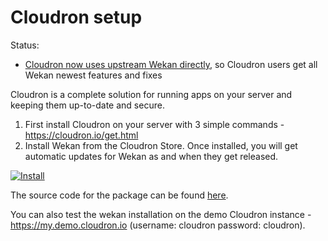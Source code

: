 # Cloudron setup

Status:
- [Cloudron now uses upstream Wekan directly](https://github.com/wekan/wekan/issues/3035), so Cloudron users get all Wekan newest features and fixes

Cloudron is a complete solution for running apps on your server and keeping them up-to-date and secure.

1. First install Cloudron on your server with 3 simple commands - https://cloudron.io/get.html
2. Install Wekan from the Cloudron Store. Once installed, you will get automatic updates for Wekan as and when they get released.

[![Install](https://cloudron.io/img/button.svg)](https://cloudron.io/button.html?app=io.wekan.cloudronapp)

The source code for the package can be found [here](https://git.cloudron.io/cloudron/wekan-app/).

You can also test the wekan installation on the demo Cloudron instance - https://my.demo.cloudron.io (username: cloudron password: cloudron).
